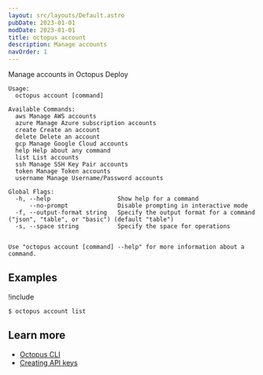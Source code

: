 ```yaml
---
layout: src/layouts/Default.astro
pubDate: 2023-01-01
modDate: 2023-01-01
title: octopus account
description: Manage accounts
navOrder: 1
---
```


Manage accounts in Octopus Deploy


```
Usage:
  octopus account [command]

Available Commands:
  aws Manage AWS accounts
  azure Manage Azure subscription accounts
  create Create an account
  delete Delete an account
  gcp Manage Google Cloud accounts
  help Help about any command
  list List accounts
  ssh Manage SSH Key Pair accounts
  token Manage Token accounts
  username Manage Username/Password accounts

Global Flags:
  -h, --help                   Show help for a command
      --no-prompt              Disable prompting in interactive mode
  -f, --output-format string   Specify the output format for a command ("json", "table", or "basic") (default "table")
  -s, --space string           Specify the space for operations


Use "octopus account [command] --help" for more information about a command.
```

## Examples

!include <samples-instance>


```
$ octopus account list

```

## Learn more

- [Octopus CLI](/docs/octopus-rest-api/cli)
- [Creating API keys](/docs/octopus-rest-api/how-to-create-an-api-key)